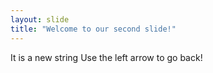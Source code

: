 ```yaml
---
layout: slide
title: "Welcome to our second slide!"
---
```

It is a new string
Use the left arrow to go back!
